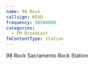 ```yaml
---
name: 98 Rock
callsign: KRXQ
frequency: 98500000
categories:
  - FM Broadcast
fmContentType: station
---
```


98 Rock Sacramento Rock Station
